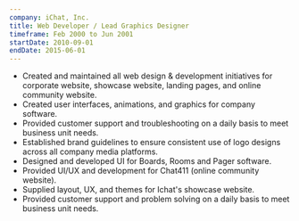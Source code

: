 ```yaml
---
company: iChat, Inc.
title: Web Developer / Lead Graphics Designer
timeframe: Feb 2000 to Jun 2001
startDate: 2010-09-01
endDate: 2015-06-01
---
```


- Created and maintained all web design & development initiatives for corporate website, showcase website, landing pages, and online community website.
- Created user interfaces, animations, and graphics for company software.
- Provided customer support and troubleshooting on a daily basis to meet business unit needs.
- Established brand guidelines to ensure consistent use of logo designs across all company media platforms.
- Designed and developed UI for Boards, Rooms and Pager software.
- Provided UI/UX and development for Chat411 (online community website).
- Supplied layout, UX, and themes for Ichat's showcase website.
- Provided customer support and problem solving on a daily basis to meet business unit needs.
